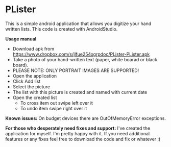 PLister
=======

This is a simple android application that allows you digitize your hand written lists.
This code is created with AndroidStudio.

**Usage manual**
*   Download apk from https://www.dropbox.com/s/jlfue254xgrpdoc/PLister-PLister.apk 
*   Take a photo of your hand-written text (paper, white boarad or black board). 
*   PLEASE NOTE: ONLY PORTRAIT IMAGES ARE SUPPORTED!
*   Open the application
*   Click Add list
*   Select the picture
*   The list with this picture is created and named with current date
*   Open the created list
    * To cross item out swipe left over it
    * To undo item swipe right over it
   
**Known issues:** On budget devices there are OutOfMemoryError exceptions.

**For those who desperately need fixes and support:**
I've created the application for myself. I'm pretty happy with it.
If you need additional features or any fixes feel free to download the code and fix or whatever :)

   

